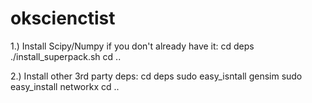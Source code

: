 okscienctist
============

1.) Install Scipy/Numpy if you don't already have it:
cd deps
./install_superpack.sh
cd ..

2.) Install other 3rd party deps:
cd deps
sudo easy_isntall gensim
sudo easy_install networkx
cd ..